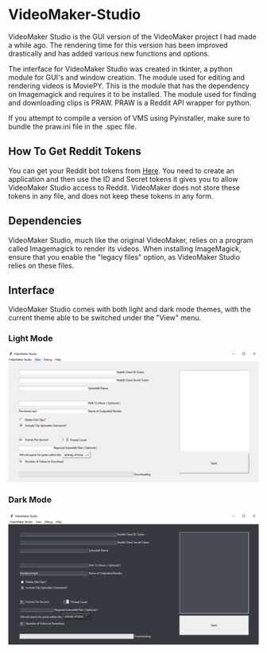 # VideoMaker-Studio

VideoMaker Studio is the GUI version of the VideoMaker project I had made a while ago. The rendering time for this version has been improved drastically and has added various new functions and options.

The interface for VideoMaker Studio was created in tkinter, a python module for GUI's and window creation.
The module used for editing and rendering videos is MoviePY. This is the module that has the dependency on Imagemagick and requires it to be installed.
The module used for finding and downloading clips is PRAW. PRAW is a Reddit API wrapper for python.

If you attempt to compile a version of VMS using Pyinstaller, make sure to bundle the praw.ini file in the .spec file.

## How To Get Reddit Tokens

You can get your Reddit bot tokens from [Here](https://reddit.com/prefs/apps/). You need to create an application and then use the ID and Secret tokens it gives you to allow VideoMaker Studio access to Reddit. VideoMaker does not store these tokens in any file, and does not keep these tokens in any form.

## Dependencies

VideoMaker Studio, much like the original VideoMaker, relies on a program called Imagemagick to render its videos. When installing ImageMagick, ensure that you enable the "legacy files" option, as VideoMaker Studio relies on these files.

## Interface

VideoMaker Studio comes with both light and dark mode themes, with the current theme able to be switched under the "View" menu.

### Light Mode
![Light Mode](https://raw.githubusercontent.com/TheTimebike/VideoMaker-Studio/master/images/lightmode.PNG)

### Dark Mode
![Dark Mode](https://raw.githubusercontent.com/TheTimebike/VideoMaker-Studio/master/images/darkmode.PNG)

